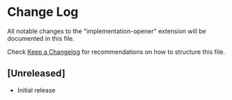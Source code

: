 # Change Log

All notable changes to the "implementation-opener" extension will be documented in this file.

Check [Keep a Changelog](http://keepachangelog.com/) for recommendations on how to structure this file.

## [Unreleased]

- Initial release